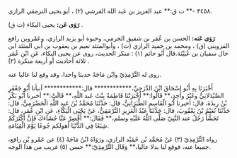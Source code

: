 ٣٤٥٨ -** ت ق:** عبد العزيز بن عَبد الله القرشي (٢) ، أيو يحيى النرمقي الرازي.

**رَوَى عَن:** يحيى البكاء (ت ق) .

**رَوَى عَنه:** الحسن بن عُمَر بن شقيق الجرمي، وحيوة أبو يزيد الرازي، وعَمْروبن رافع القزويني (ق) ، ومحمد بن حميد الرازي (ت) ، وأبوالمتئد نعيم بن يعقوب بن أَبي المتئد ابن خال سفيان بن عُيَيْنَة.قال أَبُو حاتم (١) : منكر الحديث، روى عن يحيى البكاء، عَنِ ابْنِ عُمَر ثلاثة أحاديث أو أربعة منكرة (٢) .

روى له التِّرْمِذِيّ وابْن مَاجَهْ حديثا واحدا، وقد وقع لنا عاليا عنه.

أَخْبَرَنَا بِهِ أَبُو إِسْحَاقَ ابْنُ الدَّرَجِيِّ،************ قال:************ أنبأنا أَبُو جَعْفَرٍ الصَّيْدَلانِيُّ وغَيْرُ واحِدٍ،** قَالُوا:** أَخْبَرَتْنَا فَاطِمَةُ بِنْتُ عَبد اللَّهِ،** قَالَتْ:** أخبرنا أَبُو بَكْرِ بْنُ رِيذَةَ، قال: أخبرنا أَبُو الْقَاسِمِ الطَّبَرَانِيُّ، قال: حَدَّثَنَا مُحَمَّدُ بْنُ عَبد اللَّهِ الْحَضْرَمِيُّ، قال: حَدَّثَنَا نُعَيْمُ بْنُ يَعْقُوبَ، قال: حَدَّثَنَا عَبْدُ الْعَزِيزِ النَّرْمَقِيُّ، عَنْ يَحْيَى الْبَكَّاءِ، عَنِ ابْنِ عُمَر، قال: تَجَشَّأَ رَجُلٌ عند النَّبِيّ صَلَّى اللَّهُ عَلَيْهِ وسلم،** فَقَالَ:** أَقْصِرْ عَنَّا جُشَاءَكَ فَإِنَّ أَكْثَرَكُمْ شِبَعًا فِي الدُّنْيَا أهولكم جُوعًا يَوْمَ الْقِيَامَةِ.

رواه التِّرْمِذِيّ (٣) عَنْ مُحَمَّد بْن حُمَيْد الرازي، ورَوَاهُ ابْنُ مَاجَهْ (٤) عن عَمْرو بْنِ رافع، جميعا عنه، فوقع لنا بدلا عاليا،** وَقَال التِّرْمِذِيّ:** حسن (٥) غريب من هذا الوجه.